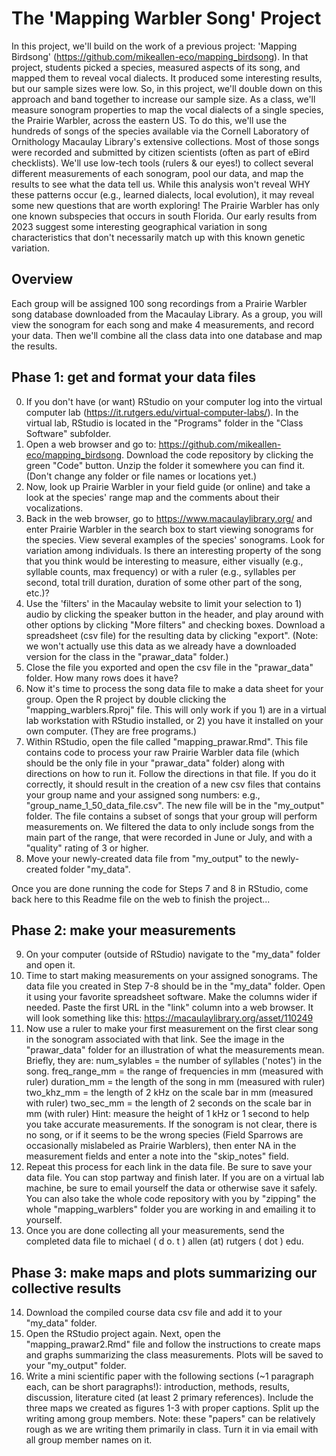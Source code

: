 # The 'Mapping Warbler Song' Project
In this project, we'll build on the work of a previous project: 'Mapping Birdsong' (https://github.com/mikeallen-eco/mapping_birdsong). In that project, students picked a species, measured aspects of its song, and mapped them to reveal vocal dialects. It produced some interesting results, but our sample sizes were low. So, in this project, we'll double down on this approach and band together to increase our sample size. As a class, we'll measure sonogram properties to map the vocal dialects of a single species, the Prairie Warbler, across the eastern US. To do this, we'll use the hundreds of songs of the species available via the Cornell Laboratory of Ornithology Macaulay Library's extensive collections. Most of those songs were recorded and submitted by citizen scientists (often as part of eBird checklists). We'll use low-tech tools (rulers & our eyes!) to collect several different measurements of each sonogram, pool our data, and map the results to see what the data tell us. While this analysis won't reveal WHY these patterns occur (e.g., learned dialects, local evolution), it may reveal some new questions that are worth exploring! The Prairie Warbler has only one known subspecies that occurs in south Florida. Our early results from 2023 suggest some interesting geographical variation in song characteristics that don't necessarily match up with this known genetic variation.

## Overview
Each group will be assigned 100 song recordings from a Prairie Warbler song database downloaded from the Macaulay Library. As a group, you will view the sonogram for each song and make 4 measurements, and record your data. Then we'll combine all the class data into one database and map the results.

## Phase 1: get and format your data files
0. If you don't have (or want) RStudio on your computer log into the virtual computer lab (https://it.rutgers.edu/virtual-computer-labs/). In the virtual lab, RStudio is located in the "Programs" folder in the "Class Software" subfolder.
1. Open a web browser and go to: https://github.com/mikeallen-eco/mapping_birdsong.
Download the code repository by clicking the green "Code" button. Unzip the folder it somewhere you can find it. (Don't change any folder or file names or locations yet.)
2. Now, look up Prairie Warbler in your field guide (or online) and take a look at the species' range map and the comments about their vocalizations.
3. Back in the web browser, go to https://www.macaulaylibrary.org/ and enter Prairie Warbler in the search box to start viewing sonograms for the species. View several examples of the species' sonograms. Look for variation among individuals. Is there an interesting property of the song that you think would be interesting to measure, either visually (e.g., syllable counts, max frequency) or with a ruler (e.g., syllables per second, total trill duration, duration of some other part of the song, etc.)? 
4. Use the 'filters' in the Macaulay website to limit your selection to 1) audio by clicking the speaker button in the header, and play around with other options by clicking "More filters" and checking boxes. Download a spreadsheet (csv file) for the resulting data by clicking "export". (Note: we won't actually use this data as we already have a downloaded version for the class in the "prawar_data" folder.)
5. Close the file you exported and open the csv file in the "prawar_data" folder. How many rows does it have?
6. Now it's time to process the song data file to make a data sheet for your group. Open the R project by double clicking the "mapping_warblers.Rproj" file. This will only work if you 1) are in a virtual lab workstation with RStudio installed, or 2) you have it installed on your own computer. (They are free programs.)
7. Within RStudio, open the file called "mapping_prawar.Rmd". This file contains code to process your raw Prairie Warbler data file (which should be the only file in your "prawar_data" folder) along with directions on how to run it. Follow the directions in that file. If you do it correctly, it should result in the creation of a new csv files that contains your group name and your assigned song numbers: e.g., "group_name_1_50_data_file.csv". The new file will be in the "my_output" folder. The file contains a subset of songs that your group will perform measurements on. We filtered the data to only include songs from the main part of the range, that were recorded in June or July, and with a "quality" rating of 3 or higher.
8. Move your newly-created data file from "my_output" to the newly-created folder "my_data".

Once you are done running the code for Steps 7 and 8 in RStudio, come back here to this Readme file on the web to finish the project...

## Phase 2: make your measurements
9. On your computer (outside of RStudio) navigate to the "my_data" folder and open it. 
10. Time to start making measurements on your assigned sonograms. The data file you created in Step 7-8 should be in the "my_data" folder. Open it using your favorite spreadsheet software. Make the columns wider if needed. Paste the first URL in the "link" column into a web browser. It will look something like this: https://macaulaylibrary.org/asset/110249
11. Now use a ruler to make your first measurement on the first clear song in the sonogram associated with that link. See the image in the "prawar_data" folder for an illustration of what the measurements mean. Briefly, they are:
num_sylables = the number of syllables ('notes') in the song.
freq_range_mm = the range of frequencies in mm (measured with ruler)
duration_mm = the length of the song in mm (measured with ruler)
two_khz_mm = the length of 2 kHz on the scale bar in mm (measured with ruler)
two_sec_mm = the length of 2 seconds on the scale bar in mm (with ruler)
Hint: measure the height of 1 kHz or 1 second to help you take accurate measurements. If the sonogram is not clear, there is no song, or if it seems to be the wrong species (Field Sparrows are occasionally mislabeled as Prairie Warblers), then enter NA in the measurement fields and enter a note into the "skip_notes" field.
12. Repeat this process for each link in the data file. Be sure to save your data file. You can stop partway and finish later. If you are on a virtual lab machine, be sure to email yourself the data or otherwise save it safely. You can also take the whole code repository with you by "zipping" the whole "mapping_warblers" folder you are working in and emailing it to yourself.
13. Once you are done collecting all your measurements, send the completed data file to michael ( d o. t ) allen (at) rutgers ( dot ) edu.

## Phase 3: make maps and plots summarizing our collective results
14. Download the compiled course data csv file and add it to your "my_data" folder.
15. Open the RStudio project again. Next, open the "mapping_prawar2.Rmd" file and follow the instructions to create maps and graphs summarizing the class measurements. Plots will be saved to your "my_output" folder.
16. Write a mini scientific paper with the following sections (~1 paragraph each, can be short paragraphs!): introduction, methods, results, discussion, literature cited (at least 2 primary references). Include the three maps we created as figures 1-3 with proper captions. Split up the writing among group members. Note: these "papers" can be relatively rough as we are writing them primarily in class. Turn it in via email with all group member names on it.
